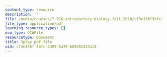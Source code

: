 ```yaml
---
content_type: resource
description: ''
file: /media/courses/7-016-introductory-biology-fall-2018/cf3e136f3bfc24955a70b68281414a14_L4tEwAsVW0I.pdf
file_type: application/pdf
learning_resource_types: []
ocw_type: OCWFile
resourcetype: Document
title: 3play pdf file
uid: cf3e136f-3bfc-2495-5a70-b68281414a14
---
```

